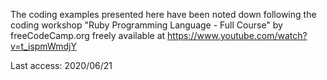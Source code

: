 The coding examples presented here have been noted down following the coding workshop
"Ruby Programming Language - Full Course" by freeCodeCamp.org freely available at
https://www.youtube.com/watch?v=t_ispmWmdjY


Last access: 2020/06/21
